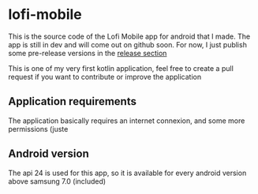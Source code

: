 # lofi-mobile
This is the source code of the Lofi Mobile app for android that I made.
The app is still in dev and will come out on github soon. For now, I just publish some pre-release versions in the [release section](https://github.com/Greensky-gs/lofi-mobile/releases)

This is one of my very first kotlin application, feel free to create a pull request if you want to contribute or improve the application

## Application requirements

The application basically requires an internet connexion, and some more permissions (juste 

## Android version

The api 24 is used for this app, so it is available for every android version above samsung 7.0 (included)
